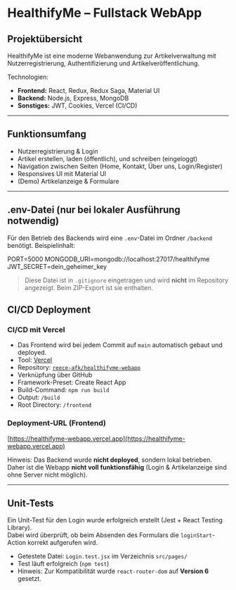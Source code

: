 # HealthifyMe – Fullstack WebApp

## Projektübersicht

HealthifyMe ist eine moderne Webanwendung zur Artikelverwaltung mit Nutzerregistrierung, Authentifizierung und Artikelveröffentlichung.

Technologien:

- **Frontend:** React, Redux, Redux Saga, Material UI
- **Backend:** Node.js, Express, MongoDB
- **Sonstiges:** JWT, Cookies, Vercel (CI/CD)

---

## Funktionsumfang

- Nutzerregistrierung & Login
- Artikel erstellen, laden (öffentlich), und schreiben (eingeloggt)
- Navigation zwischen Seiten (Home, Kontakt, Über uns, Login/Register)
- Responsives UI mit Material UI
- (Demo) Artikelanzeige & Formulare

---

## .env-Datei (nur bei lokaler Ausführung notwendig)

Für den Betrieb des Backends wird eine `.env`-Datei im Ordner `/backend` benötigt. Beispielinhalt:

PORT=5000
MONGODB_URI=mongodb://localhost:27017/healthifyme
JWT_SECRET=dein_geheimer_key

> Diese Datei ist in `.gitignore` eingetragen und wird **nicht** im Repository angezeigt.
> Beim ZIP-Export ist sie enthalten.

## CI/CD Deployment

### CI/CD mit Vercel

- Das Frontend wird bei jedem Commit auf `main` automatisch gebaut und deployed.
- Tool: [Vercel](https://vercel.com)
- Repository: [`reece-afk/healthifyme-webapp`](https://github.com/reece-afk/healthifyme-webapp)
- Verknüpfung über GitHub
- Framework-Preset: Create React App
- Build-Command: `npm run build`
- Output: `/build`
- Root Directory: `/frontend`

### Deployment-URL (Frontend)

[https://healthifyme-webapp.vercel.app](https://healthifyme-webapp.vercel.app)

Hinweis: Das Backend wurde **nicht deployed**, sondern lokal betrieben.
Daher ist die Webapp **nicht voll funktionsfähig** (Login & Artikelanzeige sind ohne Server nicht möglich).

---

## Unit-Tests

Ein Unit-Test für den Login wurde erfolgreich erstellt (Jest + React Testing Library).  
Dabei wird überprüft, ob beim Absenden des Formulars die `loginStart`-Action korrekt aufgerufen wird.

- Getestete Datei: `Login.test.jsx` im Verzeichnis `src/pages/`
- Test läuft erfolgreich (`npm test`)
- Hinweis: Zur Kompatibilität wurde `react-router-dom` auf **Version 6** gesetzt.
